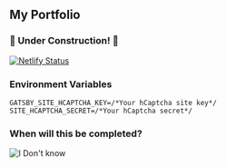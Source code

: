 ## My Portfolio 

### :construction: Under Construction! :construction:

[![Netlify Status](https://api.netlify.com/api/v1/badges/be1eecf4-f0be-4021-bd6a-7f0ec53c2a5d/deploy-status)](https://app.netlify.com/sites/abdulsamad-dev/deploys)

### Environment Variables
```
GATSBY_SITE_HCAPTCHA_KEY=/*Your hCaptcha site key*/
SITE_HCAPTCHA_SECRET=/*Your hCaptcha secret*/
```

### When will this be completed?
![I Don't know](https://media.giphy.com/media/cwTtbmUwzPqx2/giphy.gif "I don't know")
